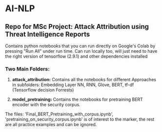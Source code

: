 # AI-NLP
## Repo for MSc Project: Attack Attribution using Threat Intelligence Reports

Contains python notebooks that you can run directly on Google's Colab by pressing "Run All" under run time. Can run locally too, will just need to have the right version of tensorflow (2.9.1) and other dependencies installed

### Two Main Folders:

1. **attack_attribution:** Contains all the notebooks for different Approaches in subfolders: Embedding Layer NN, RNN, Glove, BERT, tf-df (Tensorflow decision Forrests)

2. **model_pretraining:** Contains the notebooks for pretraining BERT encoder with the security corpus. 

The files: 'Final_BERT_Pretraining_with_corpus.ipynb', 'pretraining_on_security_corpus.ipynb' is of interest to the marker, the rest are all practice examples and can be ignored.
